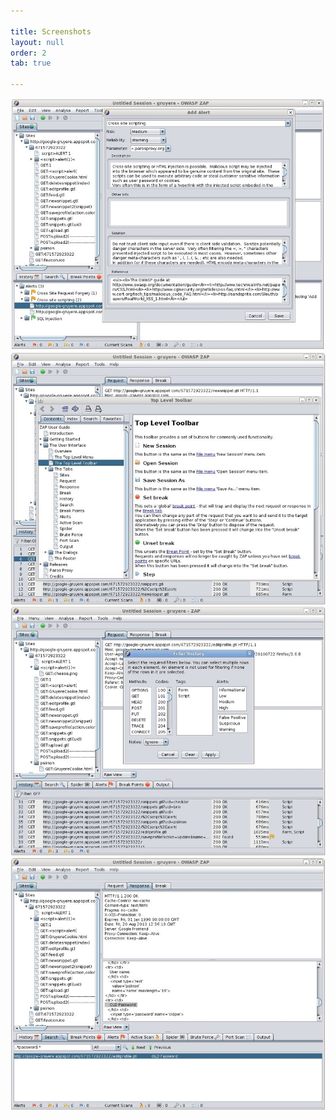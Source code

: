 ```yaml
---

title: Screenshots
layout: null
order: 2
tab: true

---
```


<img src="assets/images/800px-ZAP-ScreenShotAddAlert.png.jpeg" alt="zap add alert" max-width="400px"/><img src="assets/images/800px-ZAP-ScreenShotHelp.png.jpeg" alt="zap help" max-width="400px"/>
<img src="assets/images/800px-ZAP-ScreenShotHistoryFilter.png.jpeg" alt="zap history filter" max-width="400px"/><img src="assets/images/800px-ZAP-ScreenShotSearchTab.png.jpeg" alt="zap search tab" max-width="400px"/>
